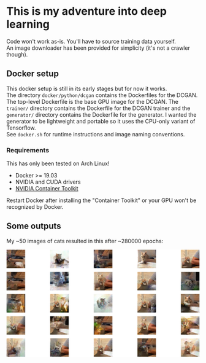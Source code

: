 # This is my adventure into deep learning  

Code won't work as-is. You'll have to source training data yourself.  
An image downloader has been provided for simplicity (it's not a crawler though).  

## Docker setup  

This docker setup is still in its early stages but for now it works.  
The directory `docker/python/dcgan` contains the Dockerfiles for the DCGAN. The top-level Dockerfile is the base GPU
image for the DCGAN. The `trainer/` directory contains the Dockerfile for the DCGAN trainer and the `generator/` directory
contains the Dockerfile for the generator. I wanted the generator to be lightweight and portable so it uses the CPU-only
variant of Tensorflow.  
See `docker.sh` for runtime instructions and image naming conventions.  

### Requirements  

This has only been tested on Arch Linux!  
* Docker >= 19.03
* NVIDIA and CUDA drivers
* [NVIDIA Container Toolkit](https://aur.archlinux.org/packages/nvidia-container-toolkit/)  

Restart Docker after installing the "Container Toolkit" or your GPU won't be recognized by Docker.

## Some outputs  

My ~50 images of cats resulted in this after ~280000 epochs:  

![Example image](https://raw.githubusercontent.com/BrandtM/dl-adventure/master/images/cats.png)  